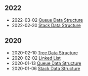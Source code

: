 <div class="tags">

## 2022

- <time class="date">2022-03-02</time> <span>[Queue Data Structure](/series/data-structures-in-javascript/queue-data-structure)</span>
- <time class="date">2022-02-20</time> <span>[Stack Data Structure](/series/data-structures-in-javascript/stack-data-structure)</span>

## 2020

- <time class="date">2020-02-10</time> <span>[Tree Data Structure](/series/data-structures/tree-data-structure)</span>
- <time class="date">2020-02-02</time> <span>[Linked List](/series/data-structures/linked-list-data-structure)</span>
- <time class="date">2020-01-13</time> <span>[Queue Data Structure](/series/data-structures/queue-data-structure)</span>
- <time class="date">2020-01-06</time> <span>[Stack Data Structure](/series/data-structures/stack-data-structure)</span>

</div>
